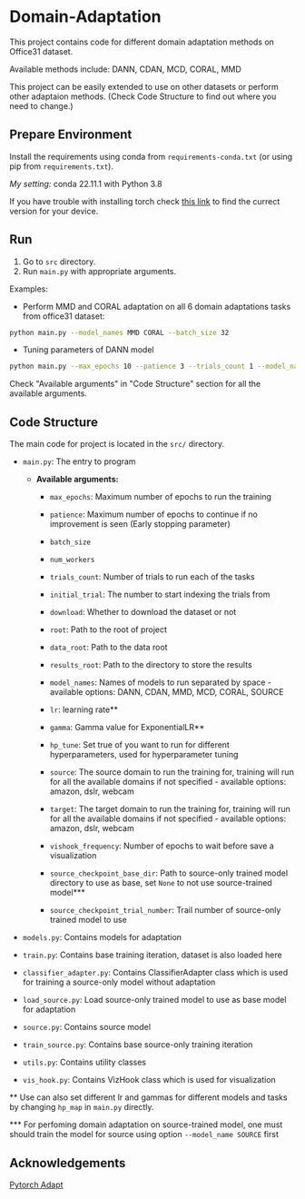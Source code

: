 # Domain-Adaptation

This project contains code for different domain adaptation methods on Office31 dataset.

Available methods include: DANN, CDAN, MCD, CORAL, MMD

This project can be easily extended to use on other datasets or perform other adaptaion methods. (Check Code Structure to find out where you need to change.)

## Prepare Environment

Install the requirements using conda from `requirements-conda.txt` (or using pip from `requirements.txt`). 

*My setting:* conda 22.11.1 with Python 3.8

If you have trouble with installing torch check [this link](https://pytorch.org/get-started/previous-versions/)
to find the currect version for your device.

## Run

1. Go to `src` directory.
2. Run `main.py` with appropriate arguments.

Examples:

- Perform MMD and CORAL adaptation on all 6 domain adaptations tasks from office31 dataset:

```bash
python main.py --model_names MMD CORAL --batch_size 32 
```

- Tuning parameters of DANN model

```bash
python main.py --max_epochs 10 --patience 3 --trials_count 1 --model_names DANN --num_workers 2 --batch_size 32 --source amazon --target webcam --hp_tune True 
```

Check "Available arguments" in "Code Structure" section for all the available arguments.

## Code Structure

The main code for project is located in the `src/` directory.

- `main.py`: The entry to program
  - **Available arguments:**

    - `max_epochs`: Maximum number of epochs to run the training

    - `patience`: Maximum number of epochs to continue if no improvement is seen (Early stopping parameter)

    - `batch_size`

    - `num_workers`

    - `trials_count`: Number of trials to run each of the tasks

    - `initial_trial`: The number to start indexing the trials from

    - `download`: Whether to download the dataset or not

    - `root`: Path to the root of project

    - `data_root`: Path to the data root

    - `results_root`: Path to the directory to store the results

    - `model_names`: Names of models to run separated by space - available options: DANN, CDAN, MMD, MCD, CORAL, SOURCE

    - `lr`: learning rate**

    - `gamma`: Gamma value for ExponentialLR**

    - `hp_tune`: Set true of you want to run for different hyperparameters, used for hyperparameter tuning

    - `source`: The source domain to run the training for, training will run for all the available domains if not specified - available options: amazon, dslr, webcam

    - `target`: The target domain to run the training for, training will run for all the available domains if not specified - available options: amazon, dslr, webcam

    - `vishook_frequency`: Number of epochs to wait before save a visualization

    - `source_checkpoint_base_dir`: Path to source-only trained model directory to use as base, set `None` to not use source-trained model***

    - `source_checkpoint_trial_number`: Trail number of source-only trained model to use

- `models.py`: Contains models for adaptation

- `train.py`: Contains base training iteration, dataset is also loaded here

- `classifier_adapter.py`: Contains ClassifierAdapter class which is used for training a source-only model without adaptation

- `load_source.py`: Load source-only trained model to use as base model for adaptation

- `source.py`: Contains source model

- `train_source.py`: Contains base source-only training iteration

- `utils.py`: Contains utility classes

- `vis_hook.py`: Contains VizHook class which is used for visualization

** Use can also set different lr and gammas for different models and tasks by changing `hp_map` in `main.py` directly.

*** For perfoming domain adaptation on source-trained model, one must should train the model for source using option `--model_name SOURCE` first

## Acknowledgements

[Pytorch Adapt](https://github.com/KevinMusgrave/pytorch-adapt/tree/0b0fb63b04c9bd7e2cc6cf45314c7ee9d6e391c0)

